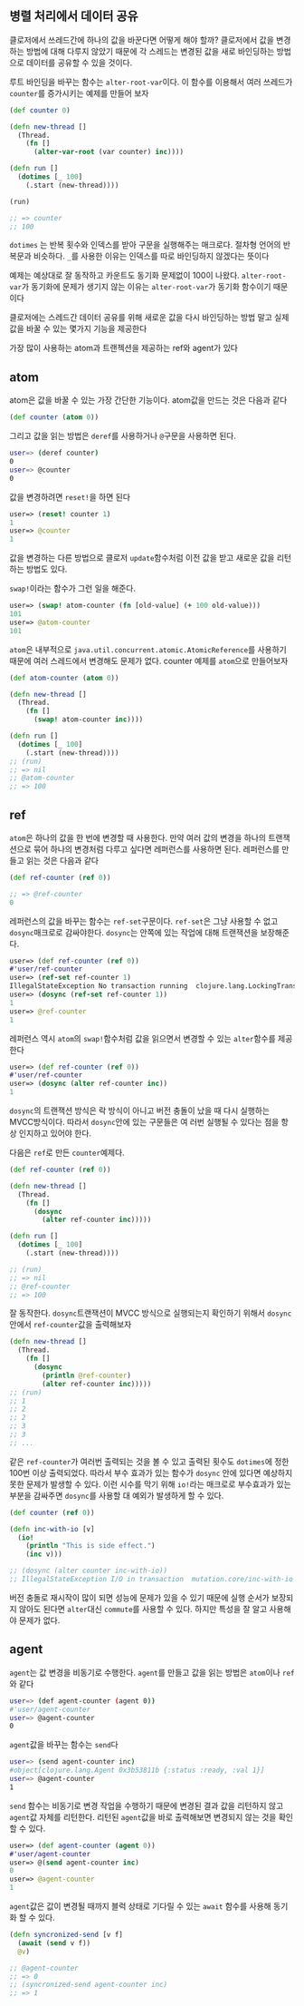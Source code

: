 ## 병렬 처리에서 데이터 공유

클로저에서 쓰레드간에 하나의 값을 바꾼다면 어떻게 해야 할까? 클로저에서 값을 변경하는 방법에 대해 다루지 않았기 때문에 각 스레드는 변경된 값을 새로 바인딩하는 방법으로 데이터를 공유할 수 있을 것이다.

루트 바인딩을 바꾸는 함수는 `alter-root-var`이다. 이 함수를 이용해서 여러 쓰레드가 `counter`를 증가시키는 예제를 만들어 보자

```clojure
(def counter 0)

(defn new-thread []
  (Thread.
    (fn []
      (alter-var-root (var counter) inc))))

(defn run []
  (dotimes [_ 100]
    (.start (new-thread))))

(run)

;; => counter
;; 100
```

`dotimes` 는 반복 횟수와 인덱스를 받아 구문을 실행해주는 매크로다. 절차형 언어의 반복문과 비슷하다. `_`를 사용한 이유는 인덱스를 따로 바인딩하지 않겠다는 뜻이다

예제는 예상대로 잘 동작하고 카운트도 동기화 문제없이 100이 나왔다. `alter-root-var`가 동기화에 문제가 생기지 않는 이유는 `alter-root-var`가 동기화 함수이기 때문이다

클로저에는 스레드간 데이터 공유를 위해 새로운 값을 다시 바인딩하는 방법 말고 실제 값을 바꿀 수 있는 몇가지 기능을 제공한다

가장 많이 사용하는 atom과 트랜젝션을 제공하는 ref와 agent가 있다



## atom

atom은 값을 바꿀 수 있는 가장 간단한 기능이다. atom값을 만드는 것은 다음과 같다

```clojure
(def counter (atom 0))
```

그리고 값을 읽는 방법은 `deref`를 사용하거나 `@`구문을 사용하면 된다.

```bash
user=> (deref counter)
0
user=> @counter
0
```

값을 변경하려면 `reset!`을 하면 된다

```clojure
user=> (reset! counter 1)
1
user=> @counter
1
```

값을 변경하는 다른 방법으로 클로저 `update`함수처럼 이전 값을 받고 새로운 값을 리턴하는 방법도 있다.

`swap!`이라는 함수가 그런 일을 해준다.

```clojure
user=> (swap! atom-counter (fn [old-value] (+ 100 old-value)))
101
user=> @atom-counter
101
```

`atom`은 내부적으로 `java.util.concurrent.atomic.AtomicReference`를 사용하기 때문에 여러 스레드에서 변경해도 문제가 없다. counter 예제를 `atom`으로 만들어보자

```clojure
(def atom-counter (atom 0))

(defn new-thread []
  (Thread.
    (fn []
      (swap! atom-counter inc))))

(defn run []
  (dotimes [_ 100]
    (.start (new-thread))))
;; (run)
;; => nil
;; @atom-counter
;; => 100
```



## ref

`atom`은 하나의 값을 한 번에 변경할 때 사용한다. 만약 여러 값의 변경을 하나의 트랜잭션으로 묶어 하나의 변경처럼 다루고 싶다면 레퍼런스를 사용하면 된다. 레퍼런스를 만들고 읽는 것은 다음과 같다

```clojure
(def ref-counter (ref 0))

;; => @ref-counter
0
```

레퍼런스의 값을 바꾸는 함수는 `ref-set`구문이다. `ref-set`은 그냥 사용할 수 없고 `dosync`매크로로 감싸야한다. `dosync`는 안쪽에 있는 작업에 대해 트랜잭션을 보장해준다.

```clojure
user=> (def ref-counter (ref 0))
#'user/ref-counter
user=> (ref-set ref-counter 1)
IllegalStateException No transaction running  clojure.lang.LockingTransaction.getEx (LockingTransaction.java:208)
user=> (dosync (ref-set ref-counter 1))
1
user=> @ref-counter
1
```

레퍼런스 역시 `atom`의 `swap!`함수처럼 값을 읽으면서 변경할 수 있는 `alter`함수를 제공한다

```clojure
user=> (def ref-counter (ref 0))
#'user/ref-counter
user=> (dosync (alter ref-counter inc))
1
```

`dosync`의 트랜잭션 방식은 락 방식이 아니고 버전 충돌이 났을 때 다시 실행하는 MVCC방식이다. 따라서 `dosync`안에 있는 구문들은 여 러번 실행될 수 있다는 점을 항상 인지하고 있어야 한다.

다음은 `ref`로 만든 `counter`예제다.

```clojure
(def ref-counter (ref 0))

(defn new-thread []
  (Thread.
    (fn []
      (dosync
        (alter ref-counter inc)))))

(defn run []
  (dotimes [_ 100]
    (.start (new-thread))))

;; (run)
;; => nil
;; @ref-counter
;; => 100
```

잘 동작한다. `dosync`트랜잭션이 MVCC 방식으로 실행되는지 확인하기 위해서 `dosync`안에서 `ref-counter`값을 출력해보자

```clojure
(defn new-thread []
  (Thread.
    (fn []
      (dosync
        (println @ref-counter)
        (alter ref-counter inc)))))
;; (run)
;; 1
;; 2
;; 2
;; 3
;; 3
;; ...
```

같은 `ref-counter`가 여러번 출력되는 것을 볼 수 있고 출력된 횟수도 `dotimes`에 정한 100번 이상 출력되었다. 따라서 부수 효과가 있는 함수가 `dosync` 안에 있다면 예상하지 못한 문제가 발생할 수 있다. 이런 시수를 막기 위해 `io!`라는 매크로로 부수효과가 있는 부분을 감싸주면 `dosync`를 사용할 대 예외가 발생하게 할 수 있다.

```clojure
(def counter (ref 0))

(defn inc-with-io [v]
  (io!
    (println "This is side effect.")
    (inc v)))

;; (dosync (alter counter inc-with-io))
;; IllegalStateException I/O in transaction  mutation.core/inc-with-io (form-init8088134157352085595.clj:23)
```

버전 충돌로 재시작이 많이 되면 성능에 문제가 있을 수 있기 때문에 실행 순서가 보장되지 않아도 된다면 `alter`대신 `commute`를 사용할 수 있다. 하지만 특성을 잘 알고 사용해야 문제가 없다.

## agent

`agent`는 값 변경을 비동기로 수행한다. `agent`를 만들고 값을 읽는 방법은 `atom`이나 `ref`와 같다

```bash
user=> (def agent-counter (agent 0))
#'user/agent-counter
user=> @agent-counter
0
```

`agent`값을 바꾸는 함수는 `send`다

```bash
user=> (send agent-counter inc)
#object[clojure.lang.Agent 0x3b53811b {:status :ready, :val 1}]
user=> @agent-counter
1
```

`send` 함수는 비동기로 변경 작업을 수행하기 때문에 변경된 결과 값을 리턴하지 않고 `agent`값 자체를 리턴한다. 리턴된 `agent`값을 바로 출력해보면 변경되지 않는 것을 확인할 수 있다.

```clojure
user=> (def agent-counter (agent 0))
#'user/agent-counter
user=> @(send agent-counter inc)
0
user=> @agent-counter
1
```

`agent`값은 값이 변경될 때까지 블럭 상태로 기다릴 수 있는 `await` 함수를 사용해 동기화 할 수 있다.

```clojure
(defn syncronized-send [v f]
  (await (send v f))
  @v)

;; @agent-counter
;; => 0
;; (syncronized-send agent-counter inc)
;; => 1
```